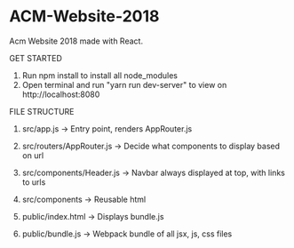 # ACM-Website-2018

Acm Website 2018 made with React.

GET STARTED
1. Run npm install to install all node_modules
2. Open terminal and run "yarn run dev-server" to view on http://localhost:8080

FILE STRUCTURE
1. src/app.js               -> Entry point, renders AppRouter.js
2. src/routers/AppRouter.js -> Decide what components to display based on url
3. src/components/Header.js -> Navbar always displayed at top, with links to urls
4. src/components           -> Reusable html

1. public/index.html        -> Displays bundle.js
2. public/bundle.js         -> Webpack bundle of all jsx, js, css files
